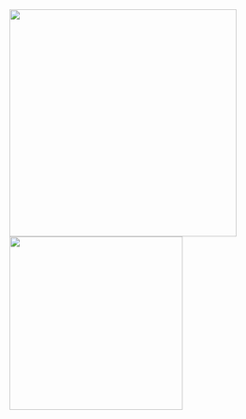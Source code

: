<div align="left">
  <img src="https://github-readme-stats.vercel.app/api?username=jooapa&theme=vue-dark&show_icons=true&hide_border=false&count_private=true" width="400" />
  <img src="https://github-readme-stats.vercel.app/api/top-langs/?username=jooapa&theme=vue-dark&show_icons=true&hide_border=false&layout=compact" width="305" />
</div>
